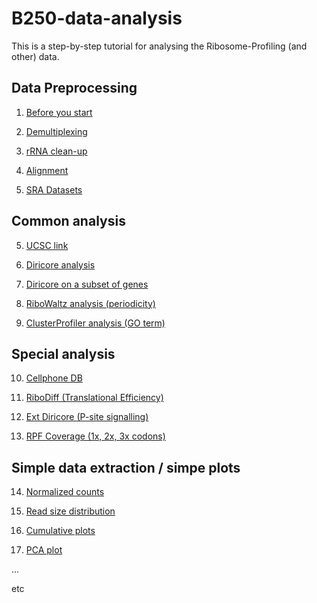 # B250-data-analysis
This is a step-by-step tutorial for analysing the Ribosome-Profiling (and other) data.

## Data Preprocessing

1. [Before you start](docs/0_before_you_start.md)

2. [Demultiplexing](docs/1_demultiplex.md)

3. [rRNA clean-up](docs/2_rRNA_cleanup.md)

4. [Alignment](docs/3_align.md)

5. [SRA Datasets](docs/14_sra.md)

## Common analysis

5. [UCSC link](docs/4_ucsc_link.md)

6. [Diricore analysis](docs/5_diricore.md)

7. [Diricore on a subset of genes](/docs/5_diricore_subset.md)

8. [RiboWaltz analysis (periodicity)](docs/6_ribowaltz.md)

9. [ClusterProfiler analysis (GO term)](docs/7_cluster_profiler.md)

## Special analysis

10. [Cellphone DB](docs/8_cellphonedb.md)

11. [RiboDiff (Translational Efficiency)](docs/10_ribodiff.md) 

12. [Ext Diricore (P-site signalling)](docs/12_ext_diricore.md)

13. [RPF Coverage (1x, 2x, 3x codons)](docs/15_rpf_coverage.md)


## Simple data extraction / simpe plots

14. [Normalized counts](docs/9_normalized_counts.md)

15. [Read size distribution](docs/11_size_distribution.md)

16. [Cumulative plots](docs/13_cumulative_plots.md)

17. [PCA plot](docs/16_pca.md)

...

etc
